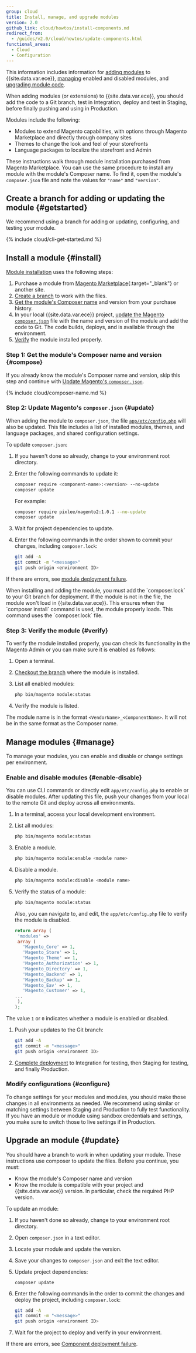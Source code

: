 ```yaml
---
group: cloud
title: Install, manage, and upgrade modules
version: 2.0
github_link: cloud/howtos/install-components.md
redirect_from:
  - /guides/v2.0/cloud/howtos/update-components.html
functional_areas:
  - Cloud
  - Configuration
---
```


This information includes information for [adding modules](#install) to {{site.data.var.ece}}, [managing](#manage) enabled and disabled modules, and [upgrading module code](#update).

When adding modules (or extensions) to {{site.data.var.ece}}, you should add the code to a Git branch, test in Integration, deploy and test in Staging, before finally pushing and using in Production.

Modules include the following:

* Modules to extend Magento capabilities, with options through Magento Marketplace and directly through company sites
* Themes to change the look and feel of your storefronts
* Language packages to localize the storefront and Admin

These instructions walk through module installation purchased from Magento Marketplace. You can use the same procedure to install any module with the module's Composer name. To find it, open the module's `composer.json` file and note the values for `"name"` and `"version"`.

## Create a branch for adding or updating the module {#getstarted}
We recommend using a branch for adding or updating, configuring, and testing your module.

{% include cloud/cli-get-started.md %}

## Install a module {#install}
[Module installation](#install) uses the following steps:

1.  Purchase a module from [Magento Marketplace](https://marketplace.magento.com){:target="_blank"} or another site.
1.  [Create a branch](#getstarted) to work with the files.
1.  [Get the module's Composer name](#compose) and version from your purchase history.
1.  In your local {{site.data.var.ece}} project, [update the Magento `composer.json`](#update) file with the name and version of the module and add the code to Git. The code builds, deploys, and is available through the environment.
1.  [Verify](#verify) the module installed properly.

### Step 1: Get the module's Composer name and version {#compose}
If you already know the module's Composer name and version, skip this step and continue with [Update Magento's `composer.json`](#update).

{% include cloud/composer-name.md %}

### Step 2: Update Magento's `composer.json` {#update}
When adding the module to `composer.json`, the file [`app/etc/config.php`]({{page.baseurl}}/config-guide/config/config-php.html) will also be updated. This file includes a list of installed modules, themes, and language packages, and shared configuration settings.

To update `composer.json`:

1.  If you haven't done so already, change to your environment root directory.
1.  Enter the following commands to update it:

    ```bash
    composer require <component-name>:<version> --no-update
    composer update
    ```

    For example:
    
    ```bash
    composer require pixlee/magento2:1.0.1 --no-update
    composer update
    ```

1.  Wait for project dependencies to update.
1.  Enter the following commands in the order shown to commit your changes, including `composer.lock`:

    ```bash
    git add -A
    git commit -m "<message>"
    git push origin <environment ID>
    ```

If there are errors, see [module deployment failure]({{page.baseurl}}/cloud/trouble/trouble_comp-deploy-fail.html).

<div class="bs-callout bs-callout-warning">
When installing and adding the module, you must add the `composer.lock` to your Git branch for deployment. If the module is not in the file, the module won't load in {{site.data.var.ece}}. This ensures when the `composer install` command is used, the module properly loads. This command uses the `composer.lock` file.
</div>

### Step 3: Verify the module {#verify}
To verify the module installed properly, you can check its functionality in the Magento Admin or you can make sure it is enabled as follows:

1.  Open a terminal.
1.  [Checkout the branch]({{page.baseurl}}/cloud/before/before-setup-env-2_clone.html#branch) where the module is installed.
1.  List all enabled modules:

    ```bash
    php bin/magento module:status
    ```

1.  Verify the module is listed.

The module name is in the format `<VendorName>_<ComponentName>`. It will not be in the same format as the Composer name.

## Manage modules {#manage}
To manage your modules, you can enable and disable or change settings per environment.

### Enable and disable modules {#enable-disable}
You can use CLI commands or directly edit `app/etc/config.php` to enable or disable modules. After updating this file, push your changes from your local to the remote Git and deploy across all environments.

1.  In a terminal, access your local development environment.
1.  List all modules:

    ```bash
    php bin/magento module:status
    ```
1.  Enable a module.

    ```bash
    php bin/magento module:enable <module name>
    ```

1.  Disable a module.

    ```bash
    php bin/magento module:disable <module name>
    ```
1.  Verify the status of a module:

    ```bash
    php bin/magento module:status
    ```

    Also, you can navigate to, and edit, the `app/etc/config.php` file to verify the module is disabled.

    ```php
    return array (
     'modules' =>
     array (
       'Magento_Core' => 1,
       'Magento_Store' => 1,
       'Magento_Theme' => 1,
       'Magento_Authorization' => 1,
       'Magento_Directory' => 1,
       'Magento_Backend' => 1,
       'Magento_Backup' => 1,
       'Magento_Eav' => 1,
       'Magento_Customer' => 1,
    ...
     ),
    );
    ```

  The value `1` or `0` indicates whether a module is enabled or disabled.

1.  Push your updates to the Git branch:

    ```bash
    git add -A
    git commit -m "<message>"
    git push origin <environment ID>
    ```

1.  [Complete deployment]({{page.baseurl}}/cloud/live/stage-prod-live.html) to Integration for testing, then Staging for testing, and finally Production.

### Modify configurations {#configure}
To change settings for your modules and modules, you should make those changes in all environments as needed. We recommend using similar or matching settings between Staging and Production to fully test functionality. If you have an module or module using sandbox credentials and settings, you make sure to switch those to live settings if in Production.

## Upgrade an module {#update}
You should have a branch to work in when updating your module. These instructions use composer to update the files. Before you continue, you must:

* Know the module's Composer name and version
* Know the module is compatible with your project and {{site.data.var.ece}} version. In particular, check the required PHP version.

To update an module:

1.  If you haven't done so already, change to your environment root directory.
1.  Open `composer.json` in a text editor.
1.  Locate your module and update the version.
1.  Save your changes to `composer.json` and exit the text editor.
1.  Update project dependencies:

		composer update
1.  Enter the following commands in the order to commit the changes and deploy the project, including `composer.lock`:

    ```bash
    git add -A
    git commit -m "<message>"
    git push origin <environment ID>
    ```

1.  Wait for the project to deploy and verify in your environment.

If there are errors, see [Component deployment failure]({{page.baseurl}}/cloud/trouble/trouble_comp-deploy-fail.html).

